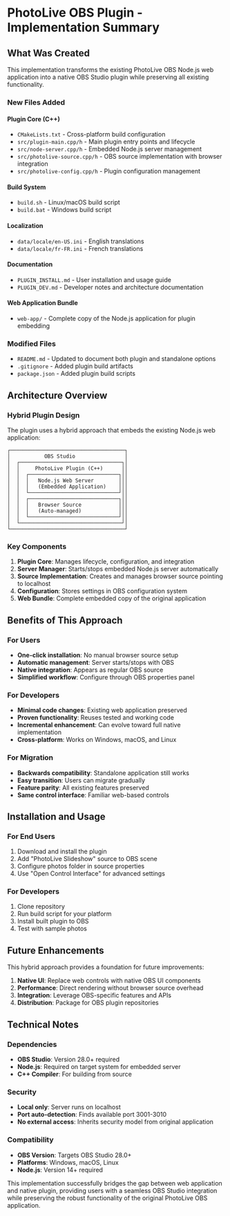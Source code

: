 # PhotoLive OBS Plugin - Implementation Summary

## What Was Created

This implementation transforms the existing PhotoLive OBS Node.js web application into a native OBS Studio plugin while preserving all existing functionality.

### New Files Added

#### Plugin Core (C++)
- `CMakeLists.txt` - Cross-platform build configuration
- `src/plugin-main.cpp/h` - Main plugin entry points and lifecycle
- `src/node-server.cpp/h` - Embedded Node.js server management
- `src/photolive-source.cpp/h` - OBS source implementation with browser integration
- `src/photolive-config.cpp/h` - Plugin configuration management

#### Build System
- `build.sh` - Linux/macOS build script
- `build.bat` - Windows build script

#### Localization
- `data/locale/en-US.ini` - English translations
- `data/locale/fr-FR.ini` - French translations

#### Documentation
- `PLUGIN_INSTALL.md` - User installation and usage guide
- `PLUGIN_DEV.md` - Developer notes and architecture documentation

#### Web Application Bundle
- `web-app/` - Complete copy of the Node.js application for plugin embedding

### Modified Files
- `README.md` - Updated to document both plugin and standalone options
- `.gitignore` - Added plugin build artifacts
- `package.json` - Added plugin build scripts

## Architecture Overview

### Hybrid Plugin Design
The plugin uses a hybrid approach that embeds the existing Node.js web application:

```
┌─────────────────────────────────────┐
│           OBS Studio                │
│  ┌─────────────────────────────────┐│
│  │     PhotoLive Plugin (C++)      ││
│  │  ┌─────────────────────────────┐││
│  │  │   Node.js Web Server        │││
│  │  │   (Embedded Application)    │││
│  │  └─────────────────────────────┘││
│  │  ┌─────────────────────────────┐││
│  │  │   Browser Source            │││
│  │  │   (Auto-managed)            │││
│  │  └─────────────────────────────┘││
│  └─────────────────────────────────┘│
└─────────────────────────────────────┘
```

### Key Components

1. **Plugin Core**: Manages lifecycle, configuration, and integration
2. **Server Manager**: Starts/stops embedded Node.js server automatically
3. **Source Implementation**: Creates and manages browser source pointing to localhost
4. **Configuration**: Stores settings in OBS configuration system
5. **Web Bundle**: Complete embedded copy of the original application

## Benefits of This Approach

### For Users
- **One-click installation**: No manual browser source setup
- **Automatic management**: Server starts/stops with OBS
- **Native integration**: Appears as regular OBS source
- **Simplified workflow**: Configure through OBS properties panel

### For Developers
- **Minimal code changes**: Existing web application preserved
- **Proven functionality**: Reuses tested and working code
- **Incremental enhancement**: Can evolve toward full native implementation
- **Cross-platform**: Works on Windows, macOS, and Linux

### For Migration
- **Backwards compatibility**: Standalone application still works
- **Easy transition**: Users can migrate gradually
- **Feature parity**: All existing features preserved
- **Same control interface**: Familiar web-based controls

## Installation and Usage

### For End Users
1. Download and install the plugin
2. Add "PhotoLive Slideshow" source to OBS scene
3. Configure photos folder in source properties
4. Use "Open Control Interface" for advanced settings

### For Developers
1. Clone repository
2. Run build script for your platform
3. Install built plugin to OBS
4. Test with sample photos

## Future Enhancements

This hybrid approach provides a foundation for future improvements:

1. **Native UI**: Replace web controls with native OBS UI components
2. **Performance**: Direct rendering without browser source overhead
3. **Integration**: Leverage OBS-specific features and APIs
4. **Distribution**: Package for OBS plugin repositories

## Technical Notes

### Dependencies
- **OBS Studio**: Version 28.0+ required
- **Node.js**: Required on target system for embedded server
- **C++ Compiler**: For building from source

### Security
- **Local only**: Server runs on localhost
- **Port auto-detection**: Finds available port 3001-3010
- **No external access**: Inherits security model from original application

### Compatibility
- **OBS Version**: Targets OBS Studio 28.0+
- **Platforms**: Windows, macOS, Linux
- **Node.js**: Version 14+ required

This implementation successfully bridges the gap between web application and native plugin, providing users with a seamless OBS Studio integration while preserving the robust functionality of the original PhotoLive OBS application.